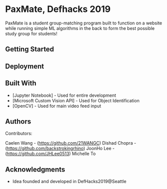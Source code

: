 # PaxMate, Defhacks 2019

PaxMate is a student group-matching program built to function on a website while running simple ML algorithms in the back to form the best possible study group for students!

## Getting Started

## Deployment


## Built With

* [Jupyter Notebook] - Used for entire development
* [Microsoft Custom Vision API] - Used for Object Identification
* [OpenCV] - Used for main video feed input

## Authors

Contributors:

Caelen Wang - (https://github.com/21WANGC)
Dishad Chopra - (https://github.com/backstrokingrhino)
JoonHo Lee - (https://github.com/JHLee0513)
Michelle To

## Acknowledgments

* Idea founded and developed in DefHacks2019@Seattle


